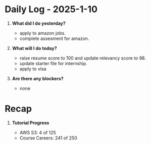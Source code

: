 # Daily Log - 2025-1-10

1. **What did I do yesterday?**

   - apply to amazon jobs.
   - complete assesment for amazon.

2. **What will I do today?**

   - raise resume score to 100 and update relevancy score to 98.
   - update starter file for internship.
   - apply to visa
   
3. **Are there any blockers?**

   - none

# Recap
1. **Tutorial Progress**

   - AWS S3: 4 of 125 
   - Course Careers: 241 of 250